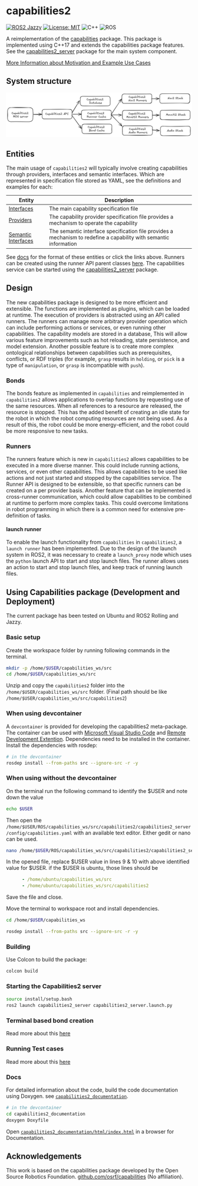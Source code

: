 # capabilities2

[![ROS2 Jazzy](https://img.shields.io/badge/ROS2-Jazzy-blue)](https://index.ros.org/doc/ros2/Releases/)
[![License: MIT](https://img.shields.io/badge/License-MIT-yellow.svg)](https://opensource.org/licenses/MIT)
![C++](https://img.shields.io/badge/Code-C++-informational?&logo=c%2b%2b)
![ROS](https://img.shields.io/badge/Framework-ROS-informational?&logo=ROS)

A reimplementation of the [capabilities](https://github.com/osrf/capabilities) package. This package is implemented using C++17 and extends the capabilities package features. See the [capabilities2_server](./capabilities2_server/readme.md) package for the main system component.

[More Information about Motivation and Example Use Cases](./docs/motivation_and_examples.md)

## System structure

![System Structure](./docs/images/system-structure.png)

## Entities

The main usage of `capabilities2` will typically involve creating capabilities through providers, interfaces and semantic interfaces. Which are represented in specification file stored as YAML, see the definitions and examples for each:

| Entity | Description |
| --- | --- |
| [Interfaces](./docs/interfaces.md) | The main capability specification file |
| [Providers](./docs/providers.md) | The capability provider specification file provides a mechanism to operate the capability |
| [Semantic Interfaces](./docs/semantic_interfaces.md) | The semantic interface specification file provides a mechanism to redefine a capability with semantic information |

See [docs](./docs/) for the format of these entities or click the links above. Runners can be created using the runner API parent classes [here](./capabilities2_runner/readme.md). The capabilities service can be started using the [capabilities2_server](./capabilities2_server/readme.md) package.

## Design

The new capabilities package is designed to be more efficient and extensible. The functions are implemented as plugins, which can be loaded at runtime. The execution of providers is abstracted using an API called runners. The runners can manage more arbitrary provider operation which can include performing actions or services, or even running other capabilities. The capability models are stored in a database, This will allow various feature improvements such as hot reloading, state persistence, and model extension. Another possible feature is to create more complex ontological relationships between capabilities such as prerequisites, conflicts, or RDF triples (for example, `grasp` results in `holding`, or `pick` is a type of `manipulation`, or `grasp` is incompatible with `push`).

### Bonds

The bonds feature as implemented in `capabilities` and reimplemented in `capabilities2` allows applications to overlap functions by requesting use of the same resources. When all references to a resource are released, the resource is stopped. This has the added benefit of creating an idle state for the robot in which the robot computing resources are not being used. As a result of this, the robot could be more energy-efficient, and the robot could be more responsive to new tasks.

### Runners

The runners feature which is new in `capabilities2` allows capabilities to be executed in a more diverse manner. This could include running actions, services, or even other capabilities. This allows capabilities to be used like actions and not just started and stopped by the capabilities service. The Runner API is designed to be extensible, so that specific runners can be created on a per provider basis. Another feature that can be implemented is cross-runner communication, which could allow capabilities to be combined at runtime to perform more complex tasks. This could overcome limitations in robot programming in which there is a common need for extensive pre-definition of tasks.

#### launch runner

To enable the launch functionality from `capabilities` in `capabilities2`, a `launch runner` has been implemented. Due to the design of the launch system in ROS2, it was necessary to create a `launch_proxy` node which uses the `python` launch API to start and stop launch files. The runner allows uses an action to start and stop launch files, and keep track of running launch files.


## Using Capabilities package (Development and Deployment)

The current package has been tested on Ubuntu and ROS2 Rolling and Jazzy.

### Basic setup

Create the workspace folder by running following commands in the terminal.

```bash
mkdir -p /home/$USER/capabilities_ws/src
cd /home/$USER/capabilities_ws/src
```

Unzip and copy the `capabilities2` folder into the `/home/$USER/capabilities_ws/src` folder. (Final path should be like `/home/$USER/capabilities_ws/src/capabilities2`)

### When using devcontainer

A `devcontainer` is provided for developing the capabilities2 meta-package. The container can be used with [Microsoft Visual Studio Code](https://code.visualstudio.com/) and [Remote Development Extention](https://marketplace.visualstudio.com/items?itemName=ms-vscode-remote.vscode-remote-extensionpack). Dependencies need to be installed in the container. Install the dependencies with rosdep:

```bash
# in the devcontainer
rosdep install --from-paths src --ignore-src -r -y
```

### When using without the devcontainer

On the terminal run the following command to identify the $USER and note down the value

```bash
echo $USER
```

Then open the `/home/$USER/ROS/capabilities_ws/src/capabilities2/capabilities2_server/config/capabilities.yaml` with an available text editor. Either gedit or nano can be used.

```sh
nano /home/$USER/ROS/capabilities_ws/src/capabilities2/capabilities2_server/config/capabilities.yaml
```

In the opened file, replace $USER value in lines 9 & 10 with above identified value for $USER. if the $USER is ubuntu, those lines should be

```yaml
      - /home/ubuntu/capabilities_ws/src
      - /home/ubuntu/capabilities_ws/src/capabilities2
```

Save the file and close.

Move the terminal to workspace root and install dependencies.

```bash
cd /home/$USER/capabilities_ws
```
```bash
rosdep install --from-paths src --ignore-src -r -y
```

### Building

Use Colcon to build the package:

```bash
colcon build
```

### Starting the Capabilities2 server

```bash
source install/setup.bash
ros2 launch capabilities2_server capabilities2_server.launch.py
```

### Terminal based bond creation

Read more about this [here](../capabilities2/capabilities2_server/readme.md) 

### Running Test cases

Read more about this [here](../capabilities2/docs/run_test_scripts.md)

### Docs

For detailed information about the code, build the code documentation using Doxygen. see [`capabilities2_documentation`](./capabilities2_documentation/).

```bash
# in the devcontainer
cd capabilities2_documentation
doxygen Doxyfile
```
Open [`capabilities2_documentation/html/index.html`](./capabilities2_documentation/html/index.html) in a browser for Documentation.

## Acknowledgements

This work is based on the capabilities package developed by the Open Source Robotics Foundation. [github.com/osrf/capabilities](https://github.com/osrf/capabilities) (No affiliation).
